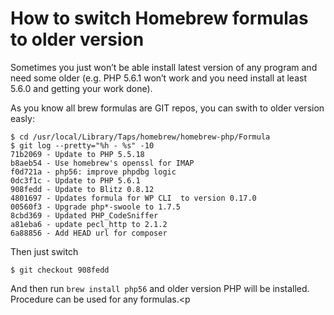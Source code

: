 <!--
title : How to switch Homebrew formulas to older version
author : Roman Ožana <ozana@omdesign.cz>
date : 18.10.2014 11:55:41
tags : brew, osx, php56
-->

# How to switch Homebrew formulas to older version

Sometimes you just won’t be able install latest version of any program and need some older (e.g. PHP 5.6.1 won’t work and you need install at least 5.6.0 and getting your work done).

As you know all brew formulas are GIT repos, you can swith to older version easly:

    $ cd /usr/local/Library/Taps/homebrew/homebrew-php/Formula
    $ git log --pretty="%h - %s" -10
    71b2069 - Update to PHP 5.5.18
    b8aeb54 - Use homebrew's openssl for IMAP
    f0d721a - php56: improve phpdbg logic
    0dc3f1c - Update to PHP 5.6.1
    908fedd - Update to Blitz 0.8.12
    4801697 - Updates formula for WP CLI  to version 0.17.0
    00560f3 - Upgrade php*-swoole to 1.7.5
    8cbd369 - Updated PHP_CodeSniffer
    a81eba6 - update pecl_http to 2.1.2
    6a88856 - Add HEAD url for composer
    

Then just switch

    $ git checkout 908fedd
    

And then run `brew install php56` and older version PHP will be installed. Procedure can be used for any formulas.<p</p>